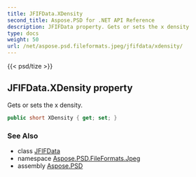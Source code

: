 ```yaml
---
title: JFIFData.XDensity
second_title: Aspose.PSD for .NET API Reference
description: JFIFData property. Gets or sets the x density
type: docs
weight: 50
url: /net/aspose.psd.fileformats.jpeg/jfifdata/xdensity/
---
```

{{< psd/tize >}}
## JFIFData.XDensity property

Gets or sets the x density.

```csharp
public short XDensity { get; set; }
```

### See Also

* class [JFIFData](../)
* namespace [Aspose.PSD.FileFormats.Jpeg](../../jfifdata/)
* assembly [Aspose.PSD](../../../)


